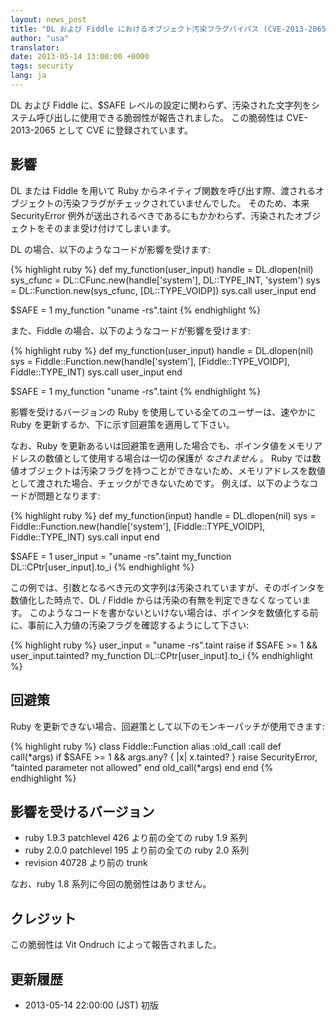 ```yaml
---
layout: news_post
title: "DL および Fiddle におけるオブジェクト汚染フラグバイパス (CVE-2013-2065)"
author: "usa"
translator:
date: 2013-05-14 13:00:00 +0000
tags: security
lang: ja
---
```


DL および Fiddle に、$SAFE レベルの設定に関わらず、汚染された文字列をシステム呼び出しに使用できる脆弱性が報告されました。
この脆弱性は CVE-2013-2065 として CVE に登録されています。

## 影響

DL または Fiddle を用いて Ruby からネイティブ関数を呼び出す際、渡されるオブジェクトの汚染フラグがチェックされていませんでした。
そのため、本来 SecurityError 例外が送出されるべきであるにもかかわらず、汚染されたオブジェクトをそのまま受け付けてしまいます。

DL の場合、以下のようなコードが影響を受けます:

{% highlight ruby %}
def my_function(user_input)
  handle    = DL.dlopen(nil)
  sys_cfunc = DL::CFunc.new(handle['system'], DL::TYPE_INT, 'system')
  sys       = DL::Function.new(sys_cfunc, [DL::TYPE_VOIDP])
  sys.call user_input
end

$SAFE = 1
my_function "uname -rs".taint
{% endhighlight %}

また、Fiddle の場合、以下のようなコードが影響を受けます:

{% highlight ruby %}
def my_function(user_input)
  handle    = DL.dlopen(nil)
  sys = Fiddle::Function.new(handle['system'],
                          [Fiddle::TYPE_VOIDP], Fiddle::TYPE_INT)
  sys.call user_input
end

$SAFE = 1
my_function "uname -rs".taint
{% endhighlight %}

影響を受けるバージョンの Ruby を使用している全てのユーザーは、速やかに Ruby を更新するか、下に示す回避策を適用して下さい。

なお、Ruby を更新あるいは回避策を適用した場合でも、ポインタ値をメモリアドレスの数値として使用する場合は一切の保護が *なされません* 。
Ruby では数値オブジェクトは汚染フラグを持つことができないため、メモリアドレスを数値として渡された場合、チェックができないためです。
例えば、以下のようなコードが問題となります:

{% highlight ruby %}
def my_function(input)
  handle    = DL.dlopen(nil)
  sys = Fiddle::Function.new(handle['system'],
                          [Fiddle::TYPE_VOIDP], Fiddle::TYPE_INT)
  sys.call input
end

$SAFE = 1
user_input = "uname -rs".taint
my_function DL::CPtr[user_input].to_i
{% endhighlight %}

この例では、引数となるべき元の文字列は汚染されていますが、そのポインタを数値化した時点で、DL / Fiddle からは汚染の有無を判定できなくなっています。
このようなコードを書かないといけない場合は、ポインタを数値化する前に、事前に入力値の汚染フラグを確認するようにして下さい:

{% highlight ruby %}
user_input = "uname -rs".taint
raise if $SAFE >= 1 && user_input.tainted?
my_function DL::CPtr[user_input].to_i
{% endhighlight %}

## 回避策

Ruby を更新できない場合、回避策として以下のモンキーパッチが使用できます:

{% highlight ruby %}
class Fiddle::Function
  alias :old_call :call
  def call(*args)
    if $SAFE >= 1 && args.any? { |x| x.tainted? }
      raise SecurityError, "tainted parameter not allowed"
    end
    old_call(*args)
  end
end
{% endhighlight %}


## 影響を受けるバージョン

* ruby 1.9.3 patchlevel 426 より前の全ての ruby 1.9 系列
* ruby 2.0.0 patchlevel 195 より前の全ての ruby 2.0 系列
* revision 40728 より前の trunk

なお、ruby 1.8 系列に今回の脆弱性はありません。


## クレジット

この脆弱性は Vit Ondruch によって報告されました。


## 更新履歴

* 2013-05-14 22:00:00 (JST) 初版
